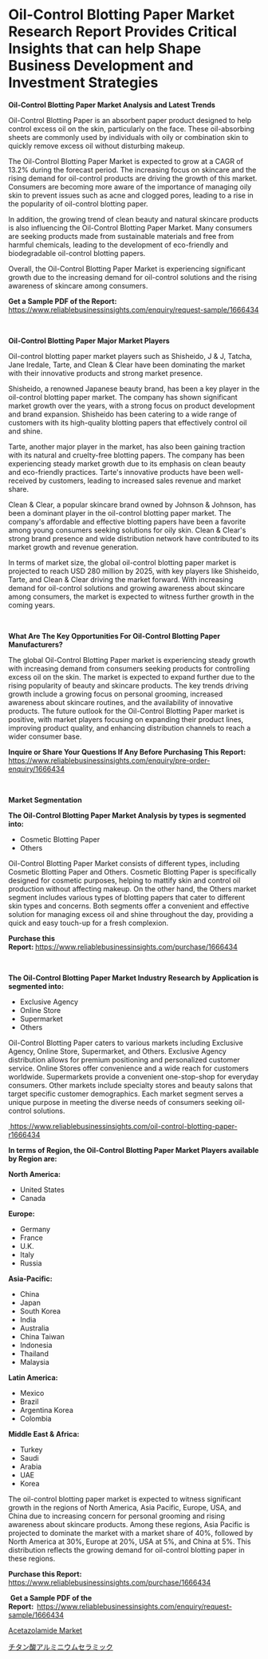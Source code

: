 <p><h1>Oil-Control Blotting Paper Market Research Report Provides Critical Insights that can help Shape Business Development and Investment Strategies</h1></p><p><strong>Oil-Control Blotting Paper Market Analysis and Latest Trends</strong></p>
<p><p>Oil-Control Blotting Paper is an absorbent paper product designed to help control excess oil on the skin, particularly on the face. These oil-absorbing sheets are commonly used by individuals with oily or combination skin to quickly remove excess oil without disturbing makeup.</p><p>The Oil-Control Blotting Paper Market is expected to grow at a CAGR of 13.2% during the forecast period. The increasing focus on skincare and the rising demand for oil-control products are driving the growth of this market. Consumers are becoming more aware of the importance of managing oily skin to prevent issues such as acne and clogged pores, leading to a rise in the popularity of oil-control blotting paper.</p><p>In addition, the growing trend of clean beauty and natural skincare products is also influencing the Oil-Control Blotting Paper Market. Many consumers are seeking products made from sustainable materials and free from harmful chemicals, leading to the development of eco-friendly and biodegradable oil-control blotting papers.</p><p>Overall, the Oil-Control Blotting Paper Market is experiencing significant growth due to the increasing demand for oil-control solutions and the rising awareness of skincare among consumers.</p></p>
<p><strong>Get a Sample PDF of the Report:&nbsp;</strong> <a href="https://www.reliablebusinessinsights.com/enquiry/request-sample/1666434">https://www.reliablebusinessinsights.com/enquiry/request-sample/1666434</a></p>
<p>&nbsp;</p>
<p><strong>Oil-Control Blotting Paper Major Market Players</strong></p>
<p><p>Oil-control blotting paper market players such as Shisheido, J & J, Tatcha, Jane Iredale, Tarte, and Clean & Clear have been dominating the market with their innovative products and strong market presence. </p><p>Shisheido, a renowned Japanese beauty brand, has been a key player in the oil-control blotting paper market. The company has shown significant market growth over the years, with a strong focus on product development and brand expansion. Shisheido has been catering to a wide range of customers with its high-quality blotting papers that effectively control oil and shine.</p><p>Tarte, another major player in the market, has also been gaining traction with its natural and cruelty-free blotting papers. The company has been experiencing steady market growth due to its emphasis on clean beauty and eco-friendly practices. Tarte's innovative products have been well-received by customers, leading to increased sales revenue and market share.</p><p>Clean & Clear, a popular skincare brand owned by Johnson & Johnson, has been a dominant player in the oil-control blotting paper market. The company's affordable and effective blotting papers have been a favorite among young consumers seeking solutions for oily skin. Clean & Clear's strong brand presence and wide distribution network have contributed to its market growth and revenue generation.</p><p>In terms of market size, the global oil-control blotting paper market is projected to reach USD 280 million by 2025, with key players like Shisheido, Tarte, and Clean & Clear driving the market forward. With increasing demand for oil-control solutions and growing awareness about skincare among consumers, the market is expected to witness further growth in the coming years.</p></p>
<p>&nbsp;</p>
<p><strong>What Are The Key Opportunities For Oil-Control Blotting Paper Manufacturers?</strong></p>
<p><p>The global Oil-Control Blotting Paper market is experiencing steady growth with increasing demand from consumers seeking products for controlling excess oil on the skin. The market is expected to expand further due to the rising popularity of beauty and skincare products. The key trends driving growth include a growing focus on personal grooming, increased awareness about skincare routines, and the availability of innovative products. The future outlook for the Oil-Control Blotting Paper market is positive, with market players focusing on expanding their product lines, improving product quality, and enhancing distribution channels to reach a wider consumer base.</p></p>
<p><strong>Inquire or Share Your Questions If Any Before Purchasing This Report:</strong> <a href="https://www.reliablebusinessinsights.com/enquiry/pre-order-enquiry/1666434">https://www.reliablebusinessinsights.com/enquiry/pre-order-enquiry/1666434</a></p>
<p>&nbsp;</p>
<p><strong>Market Segmentation</strong></p>
<p><strong>The Oil-Control Blotting Paper Market Analysis by types is segmented into:</strong></p>
<p><ul><li>Cosmetic Blotting Paper</li><li>Others</li></ul></p>
<p><p>Oil-Control Blotting Paper Market consists of different types, including Cosmetic Blotting Paper and Others. Cosmetic Blotting Paper is specifically designed for cosmetic purposes, helping to mattify skin and control oil production without affecting makeup. On the other hand, the Others market segment includes various types of blotting papers that cater to different skin types and concerns. Both segments offer a convenient and effective solution for managing excess oil and shine throughout the day, providing a quick and easy touch-up for a fresh complexion.</p></p>
<p><strong>Purchase this Report:&nbsp;</strong><a href="https://www.reliablebusinessinsights.com/purchase/1666434">https://www.reliablebusinessinsights.com/purchase/1666434</a></p>
<p>&nbsp;</p>
<p><strong>The Oil-Control Blotting Paper Market Industry Research by Application is segmented into:</strong></p>
<p><ul><li>Exclusive Agency</li><li>Online Store</li><li>Supermarket</li><li>Others</li></ul></p>
<p><p>Oil-Control Blotting Paper caters to various markets including Exclusive Agency, Online Store, Supermarket, and Others. Exclusive Agency distribution allows for premium positioning and personalized customer service. Online Stores offer convenience and a wide reach for customers worldwide. Supermarkets provide a convenient one-stop-shop for everyday consumers. Other markets include specialty stores and beauty salons that target specific customer demographics. Each market segment serves a unique purpose in meeting the diverse needs of consumers seeking oil-control solutions.</p></p>
<p><a href="https://www.reliablebusinessinsights.com/oil-control-blotting-paper-r1666434">&nbsp;https://www.reliablebusinessinsights.com/oil-control-blotting-paper-r1666434</a></p>
<p><strong>In terms of Region, the Oil-Control Blotting Paper Market Players available by Region are:</strong></p>
<p>
    <p> <strong> North America: </strong>
        <ul>
            <li>United States</li>
            <li>Canada</li>
        </ul>
        </p> 
    <p> <strong> Europe: </strong>
        <ul>
            <li>Germany</li>
            <li>France</li>
            <li>U.K.</li>
            <li>Italy</li>
            <li>Russia</li>
        </ul>
        </p> 
    <p> <strong> Asia-Pacific: </strong>
        <ul>
            <li>China</li>
            <li>Japan</li>
            <li>South Korea</li>
            <li>India</li>
            <li>Australia</li>
            <li>China Taiwan</li>
            <li>Indonesia</li>
            <li>Thailand</li>
            <li>Malaysia</li>
        </ul>
        </p> 
    <p> <strong> Latin America: </strong>
        <ul>
            <li>Mexico</li>
            <li>Brazil</li>
            <li>Argentina Korea</li>
            <li>Colombia</li>
        </ul>
        </p> 
    <p> <strong> Middle East & Africa: </strong>
        <ul>
            <li>Turkey</li>
            <li>Saudi</li>
            <li>Arabia</li>
            <li>UAE</li>
            <li>Korea</li>
        </ul>
    </p>
    </p>
<p><p>The oil-control blotting paper market is expected to witness significant growth in the regions of North America, Asia Pacific, Europe, USA, and China due to increasing concern for personal grooming and rising awareness about skincare products. Among these regions, Asia Pacific is projected to dominate the market with a market share of 40%, followed by North America at 30%, Europe at 20%, USA at 5%, and China at 5%. This distribution reflects the growing demand for oil-control blotting paper in these regions.</p></p>
<p><strong>Purchase this Report: </strong><a href="https://www.reliablebusinessinsights.com/purchase/1666434">https://www.reliablebusinessinsights.com/purchase/1666434</a></p>
<p>&nbsp;<strong>Get a Sample PDF of the Report:&nbsp;&nbsp;</strong><a href="https://www.reliablebusinessinsights.com/enquiry/request-sample/1666434">https://www.reliablebusinessinsights.com/enquiry/request-sample/1666434</a></p>
<p><strong></strong></p>
<p><p><a href="https://issuu.com/reportprime-2/docs/acetazolamide-market-size-2030.pptx">Acetazolamide Market</a></p><p><a href="https://github.com/oafhukehf4709715/Market-Research-Report-List-3/blob/main/18831983829.md">チタン酸アルミニウムセラミック</a></p></p>